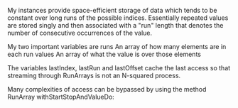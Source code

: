 My instances provide space-efficient storage of data which tends to be constant over long runs of the possible indices. Essentially repeated values are stored singly and then associated with a "run" length that denotes the number of consecutive occurrences of the value.

My two important variables are
	runs	An array of how many elements are in each run
	values	An array of what the value is over those elements

The variables lastIndex, lastRun and lastOffset cache the last access
so that streaming through RunArrays is not an N-squared process.

Many complexities of access can be bypassed by using the method
	RunArray withStartStopAndValueDo: